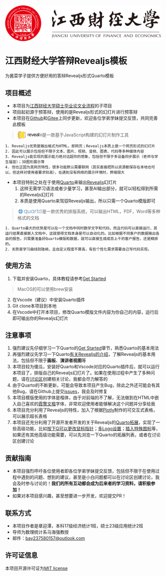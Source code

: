 [![jxufe](imgs/logos/江西财经大学-logo.svg)](https://www.jxufe.edu.cn/)

# 江西财经大学答辩Revealjs模板

为酱菜学子提供方便好用的答辩Revealjs形式Quarto模板

## 项目概述​

- 本项目为[江西财经大学硕士毕业论文全流程](https://github.com/MaxforCherubim/Jxufe-master-thesis-process)的子项目
- 项目起初源于预答辩，使用的是Revealjs形式的幻灯片进行预答辩
- 本项目在[Github](https://github.com/MaxforCherubim/Jxufe-thesis-defence-Revealjs-template)和[Gitee](https://gitee.com/maxforcherubim/Jxufe-thesis-defence-Revealjs-template)上同步更新，欢迎各位学弟学妹提交反馈，共同完善此模板

> <a href="https://revealjs.com/"><img src="imgs/logos/reveal_logo.svg" style="vertical-align: middle; margin-top: -2px" width="80"></a>是一款基于JavaScript构建的幻灯片制作工具

    1. Revealjs优势是输出格式为HTML，即网页；Revealjs本质上是一个网页形式的幻灯片
    2. 因此可以展示包括但不限于文本、图片、视频、音频、图表、代码等多种媒体内容
    3. Revealjs能实现的展示能力绝对远超你的想象，包括但不限于多设备同步展示（老师与学生福音）；3D图形展示等
    4. 但也正因为其网页特性，很多功能默认需要联网（其实直接把所以资源都保存在本地也可以，但这样对使用者要求较高），在遇到没有网络的展示环境时，弊端很大

- 本项目特别之处在于使用[Quarto](https://quarto.org/)来输出[Revealjs](https://revealjs.com/)幻灯片
    1. 这样无需学习语法或者少量学习，甚至AI输出部分，就可以轻松得到所需的Revealjs幻灯片
    2. 本质是使用Quarto来驾驭Revealjs输出，所以只需一个Quarto模版即可

> <a href="https://quarto.org/"><img src="imgs/logos/quarto.png" style="vertical-align: middle; margin-top: -2px" width="80"></a>是一款优秀的排版系统，可以输出HTML，PDF，Word等多种格式的文档

    1. Quarto最大的优势是可以在一个文档中同时数学文字和代码，而且代码可以直接运行，其运行结果直接嵌入文档中，这就使得文档本身是可以自动化的。比如根据不同客户的数据输出各自的报告，只需要准备好Quarto模版和数据，就可以直接生成成百上千的客户报告，还是精排的。
    2. 劣势是学习曲线较陡峭，且自定义程度不算高，有些个性化需求需要自己写代码实现。

## 使用方法​

1. 下载并安装Quarto，具体教程请参考[Get Started](https://quarto.org/docs/get-started/)

> MacOS的可以使用brew安装

2. 在Vscode（建议）中安装Quarto插件
3. Git clone本项目到本地
4. 在Vscode中打开本项目，修改Quarto模版文件内容为你自己的内容，运行后即可输出你的Revealjs幻灯片

## 注意事项​

1. 强烈建议先仔细学习一下Quarto的[Get Started](https://quarto.org/docs/get-started/)章节，熟悉Quarto的基本用法
2. 再强烈建议先学习一下Quarto[有关Revealjs的介绍](https://quarto.org/docs/presentations/revealjs/presenting.html)，了解Revealjs的基本用法，包括但不限于**画板**、**演讲者视图**等
3. 本项目较为傻瓜，安装好Quarto和Vscode对应的Quarto插件后，就可以运行本项目了，排版自己的Revealjs幻灯片了。如果在使用过程中产生了多种问题，请在[讨论区](https://github.com/MaxforCherubim/Jxufe-thesis-defence-Revealjs-template/discussions)创建相关讨论，我都会尽力解答的
4. 由于Quarto的不断更新，可能会导致本项目产生Bug，除此之外还可能会有其他Bug，请在Github上提交[issues](https://github.com/MaxforCherubim/Jxufe-thesis-defence-Revealjs-template/issues)，我会及时修复
5. 本项目模版使用的字体是楷体，由于对前端的不了解，无法做到在HTML中嵌入自己喜欢的[霞鹜文楷](https://github.com/lxgw/LxgwWenKai)字体，非常欢迎使用者能够解决这个问题并分享给我
6. 本项目充分利用了Revealjs的特性，加入了根据[Plotly](https://plotly.com/)制作的可交互式表格，可以展示超长表格
7. 本项目还充分利用了开源开发者开发的关于Revealjs的[Quarto拓展](https://quarto.org/docs/extensions/listing-revealjs.html)，实现了一些高级功能，比如[按下Q可以更改鼠标指针](https://github.com/quarto-ext/pointer)；[多Logo设置](https://github.com/shafayetShafee/reveal-header)；[插入特殊图标](https://github.com/quarto-ext/fontawesome)等，如果还有其他高级功能需要，可以先浏览一下Quarto的拓展列表，或者在讨论区创建讨论

## 贡献指南​

- 本项目强烈呼吁各位使用者即各位学弟学妹提交反馈，包括但不限于在使用过程中遇到的问题、想到的建议，甚至是小白问题都可以在讨论区创建讨论，我会及时参与讨论的！**我们的所有互动都会成为后来者的学习资料，请积极参加！**
- 如果对本项目感兴趣，甚至想要进一步开发，欢迎提交PR！

## 联系方式​

- 本项目作者是章迎潭，本科17级经济统计1班，硕士23级应用统计2班
- 导师为数理统计系马海强教授
- 邮件：<EMAIL><bay237580157@outlook.com>

## 许可证信息​

本项目开源许可证为[MIT license](https://opensource.org/license/mit/)
